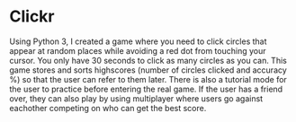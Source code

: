 # Clickr

Using Python 3, I created a game where you need to click circles that appear at random places while avoiding a red dot from touching your cursor. You only have 30 seconds to click as many circles as you can. This game stores and sorts highscores (number of circles clicked and accuracy %) so that the user can refer to them later. There is also a tutorial mode for the user to practice before entering the real game. If the user has a friend over, they can also play by using multiplayer where users go against eachother competing on who can get the best score.
